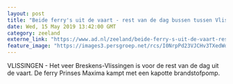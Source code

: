 ```yaml
---
layout: post
title: "Beide ferry's uit de vaart - rest van de dag bussen tussen Vlissingen en Breskens"
date: Wed, 15 May 2019 13:42:00 GMT
category: zeeland
externe_link: "https://www.ad.nl/zeeland/beide-ferry-s-uit-de-vaart-rest-van-de-dag-bussen-tussen-vlissingen-en-breskens~ac3a7163/"
feature_image: "https://images3.persgroep.net/rcs/I0NrpPd23VJCHv3TXedWd9YJybQ/diocontent/100269761/_fitwidth/400/?appId=21791a8992982cd8da851550a453bd7f&quality=0.7"
---
```


VLISSINGEN - Het veer Breskens-Vlissingen is voor de rest van de dag uit de vaart. De ferry Prinses Maxima kampt met een kapotte brandstofpomp.

